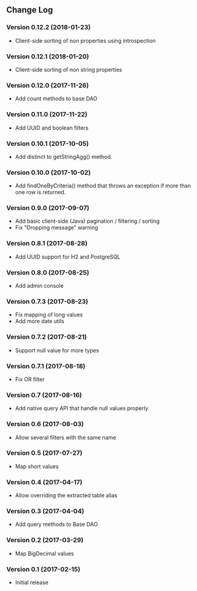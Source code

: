 ## Change Log
### Version 0.12.2 (2018-01-23)
- Client-side sorting of non properties using introspection
### Version 0.12.1 (2018-01-20)
- Client-side sorting of non string properties
### Version 0.12.0 (2017-11-26)
- Add count methods to base DAO 
### Version 0.11.0 (2017-11-22)
- Add UUID and boolean filters 
### Version 0.10.1 (2017-10-05)
- Add distinct to getStringAgg() method. 
### Version 0.10.0 (2017-10-02)
- Add findOneByCriteria() method that throws an exception if more than one row is returned. 
### Version 0.9.0 (2017-09-07)
- Add basic client-side (Java) pagination / filtering / sorting
- Fix "Dropping message" warning
### Version 0.8.1 (2017-08-28)
- Add UUID support for H2 and PostgreSQL
### Version 0.8.0 (2017-08-25)
- Add admin console
### Version 0.7.3 (2017-08-23)
- Fix mapping of long values
- Add more date utils
### Version 0.7.2 (2017-08-21)
- Support null value for more types
### Version 0.7.1 (2017-08-18)
- Fix OR filter
### Version 0.7 (2017-08-16)
- Add native query API that handle null values properly
### Version 0.6 (2017-08-03)
- Allow several filters with the same name
### Version 0.5 (2017-07-27)
- Map short values
### Version 0.4 (2017-04-17)
- Allow overriding the extracted table alias
### Version 0.3 (2017-04-04)
- Add query methods to Base DAO
### Version 0.2 (2017-03-29)
- Map BigDecimal values
### Version 0.1 (2017-02-15)
- Initial release